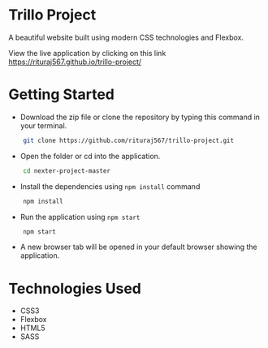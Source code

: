# Trillo Project


A beautiful website built using modern CSS technologies and Flexbox.

View the live application by clicking on this link https://rituraj567.github.io/trillo-project/

Getting Started
===============

- Download the zip file or clone the repository by typing this command in your terminal.
```bash
    git clone https://github.com/rituraj567/trillo-project.git
```

- Open the folder or cd into the application.
```bash
    cd nexter-project-master
```

- Install the dependencies using `npm install` command
```bash
    npm install
```

- Run the application using `npm start`
```bash
    npm start
```

- A new browser tab will be opened in your default browser showing the application.

Technologies Used
===============

- CSS3
- Flexbox
- HTML5
- SASS